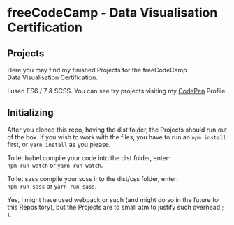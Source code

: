 # freeCodeCamp - Data Visualisation Certification
## Projects 
Here you may find my finished Projects for the freeCodeCamp  
Data Visualisation Certification. 
 
I used ES6 / 7 & SCSS.
You can see try projects visiting my [CodePen](https://codepen.io/timhagn/#) 
Profile.

## Initializing
After you cloned this repo, having the dist folder, 
the Projects should run out of the box. 
If you wish to work with the files, you have to run an
```npm install``` first, or ```yarn install``` as you please.

To let babel compile your code into the dist folder, enter:  
```npm run watch``` or ```yarn run watch```.

To let sass compile your scss into the dist/css folder, enter:  
```npm run sass``` or ```yarn run sass```.

Yes, I might have used webpack or such (and might do so in the future for this
Repository), but the Projects are to small atm to justify such overhead ; ). 